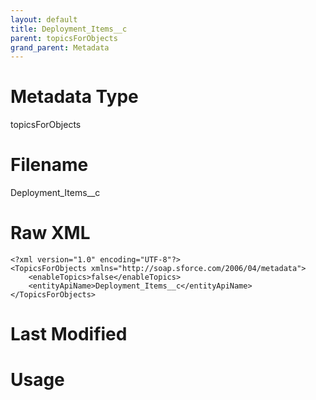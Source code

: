 ```yaml
---
layout: default
title: Deployment_Items__c
parent: topicsForObjects
grand_parent: Metadata
---
```

# Metadata Type
topicsForObjects


# Filename 
Deployment_Items__c


# Raw XML
```
<?xml version="1.0" encoding="UTF-8"?>
<TopicsForObjects xmlns="http://soap.sforce.com/2006/04/metadata">
    <enableTopics>false</enableTopics>
    <entityApiName>Deployment_Items__c</entityApiName>
</TopicsForObjects>
```


# Last Modified


# Usage
